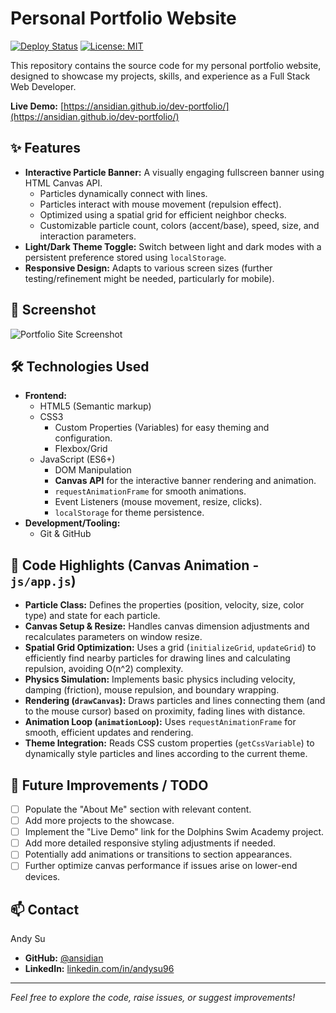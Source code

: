 # Personal Portfolio Website

[![Deploy Status](https://img.shields.io/github/deployments/ansidian/dev-portfolio/github-pages?label=GitHub%20Pages&logo=github)](https://ansidian.github.io/dev-portfolio/) <!-- Optional: Replace with your actual deployment badge if using Actions -->
[![License: MIT](https://img.shields.io/badge/License-MIT-yellow.svg)](https://opensource.org/licenses/MIT) <!-- Optional: Add license badge -->

This repository contains the source code for my personal portfolio website, designed to showcase my projects, skills, and experience as a Full Stack
Web Developer.

**Live Demo:** [https://ansidian.github.io/dev-portfolio/](https://ansidian.github.io/dev-portfolio/)

## ✨ Features

* **Interactive Particle Banner:** A visually engaging fullscreen banner using HTML Canvas API.
    * Particles dynamically connect with lines.
    * Particles interact with mouse movement (repulsion effect).
    * Optimized using a spatial grid for efficient neighbor checks.
    * Customizable particle count, colors (accent/base), speed, size, and interaction parameters.
* **Light/Dark Theme Toggle:** Switch between light and dark modes with a persistent preference stored using `localStorage`.
* **Responsive Design:** Adapts to various screen sizes (further testing/refinement might be needed, particularly for mobile).

## 📸 Screenshot

<img src="https://github.com/ansidian/dev-portfolio/releases/download/assets/portfolio-site.gif" alt="Portfolio Site Screenshot">

## 🛠️ Technologies Used

* **Frontend:**
    * HTML5 (Semantic markup)
    * CSS3
        * Custom Properties (Variables) for easy theming and configuration.
        * Flexbox/Grid
    * JavaScript (ES6+)
        * DOM Manipulation
        * **Canvas API** for the interactive banner rendering and animation.
        * `requestAnimationFrame` for smooth animations.
        * Event Listeners (mouse movement, resize, clicks).
        * `localStorage` for theme persistence.
* **Development/Tooling:**
    * Git & GitHub

## 🔧 Code Highlights (Canvas Animation - `js/app.js`)

* **Particle Class:** Defines the properties (position, velocity, size, color type) and state for each particle.
* **Canvas Setup & Resize:** Handles canvas dimension adjustments and recalculates parameters on window resize.
* **Spatial Grid Optimization:** Uses a grid (`initializeGrid`, `updateGrid`) to efficiently find nearby particles for drawing lines and calculating
  repulsion, avoiding O(n^2) complexity.
* **Physics Simulation:** Implements basic physics including velocity, damping (friction), mouse repulsion, and boundary wrapping.
* **Rendering (`drawCanvas`):** Draws particles and lines connecting them (and to the mouse cursor) based on proximity, fading lines with distance.
* **Animation Loop (`animationLoop`):** Uses `requestAnimationFrame` for smooth, efficient updates and rendering.
* **Theme Integration:** Reads CSS custom properties (`getCssVariable`) to dynamically style particles and lines according to the current theme.

## 🔮 Future Improvements / TODO

*   [ ] Populate the "About Me" section with relevant content.
*   [ ] Add more projects to the showcase.
*   [ ] Implement the "Live Demo" link for the Dolphins Swim Academy project.
*   [ ] Add more detailed responsive styling adjustments if needed.
*   [ ] Potentially add animations or transitions to section appearances.
*   [ ] Further optimize canvas performance if issues arise on lower-end devices.

## 📫 Contact

Andy Su

* **GitHub:** [@ansidian](https://github.com/ansidian)
* **LinkedIn:** [linkedin.com/in/andysu96](https://www.linkedin.com/in/andysu96/)

---

_Feel free to explore the code, raise issues, or suggest improvements!_

